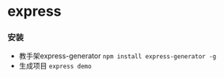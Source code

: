 # express

### 安装
  - 教手架express-generator `npm install express-generator -g`
  - 生成项目 `express demo`




